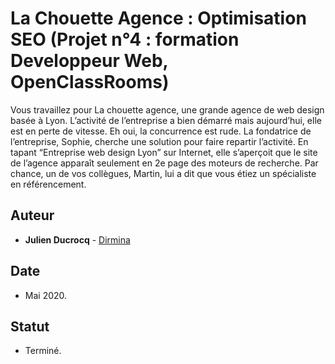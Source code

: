 # La Chouette Agence : Optimisation SEO (Projet n°4 : formation Developpeur Web, OpenClassRooms)

Vous travaillez pour La chouette agence, une grande agence de web design basée à Lyon. L’activité de l’entreprise a bien démarré mais aujourd’hui, elle est en perte de vitesse. Eh oui, la concurrence est rude. La fondatrice de l’entreprise, Sophie, cherche une solution pour faire repartir l’activité. En tapant “Entreprise web design Lyon” sur Internet, elle s’aperçoit que le site de l’agence apparaît seulement en 2e page des moteurs de recherche. Par chance, un de vos collègues, Martin, lui a dit que vous étiez un spécialiste en référencement.


## Auteur

* **Julien Ducrocq** - [Dirmina](https://github.com/Dirmina)

## Date 
* Mai 2020.

## Statut
* Terminé.
